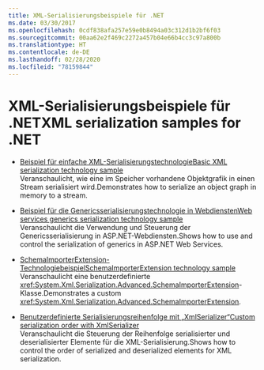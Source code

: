 ```yaml
---
title: XML-Serialisierungsbeispiele für .NET
ms.date: 03/30/2017
ms.openlocfilehash: 0cdf838afa257e59e0b8494a03c312d1b2bf6f03
ms.sourcegitcommit: 00aa62e2f469c2272a457b04e66b4cc3c97a800b
ms.translationtype: HT
ms.contentlocale: de-DE
ms.lasthandoff: 02/28/2020
ms.locfileid: "78159844"
---
```

# <a name="xml-serialization-samples-for-net"></a><span data-ttu-id="d1728-102">XML-Serialisierungsbeispiele für .NET</span><span class="sxs-lookup"><span data-stu-id="d1728-102">XML serialization samples for .NET</span></span>

* [<span data-ttu-id="d1728-103">Beispiel für einfache XML-Serialisierungstechnologie</span><span class="sxs-lookup"><span data-stu-id="d1728-103">Basic XML serialization technology sample</span></span>](../../../docs/standard/serialization/basic-serialization-technology-sample.md)  
 <span data-ttu-id="d1728-104">Veranschaulicht, wie eine im Speicher vorhandene Objektgrafik in einen Stream serialisiert wird.</span><span class="sxs-lookup"><span data-stu-id="d1728-104">Demonstrates how to serialize an object graph in memory to a stream.</span></span>  
  
* [<span data-ttu-id="d1728-105">Beispiel für die Genericsserialisierungstechnologie in Webdiensten</span><span class="sxs-lookup"><span data-stu-id="d1728-105">Web services generics serialization technology sample</span></span>](../../../docs/standard/serialization/web-services-generics-serialization-technology-sample.md)  
 <span data-ttu-id="d1728-106">Veranschaulicht die Verwendung und Steuerung der Genericsserialisierung in ASP.NET-Webdiensten.</span><span class="sxs-lookup"><span data-stu-id="d1728-106">Shows how to use and control the serialization of generics in ASP.NET Web Services.</span></span>

* [<span data-ttu-id="d1728-107">SchemaImporterExtension-Technologiebeispiel</span><span class="sxs-lookup"><span data-stu-id="d1728-107">SchemaImporterExtension technology sample</span></span>](../../../docs/standard/serialization/schemaimporterextension-technology-sample.md)  
 <span data-ttu-id="d1728-108">Veranschaulicht eine benutzerdefinierte <xref:System.Xml.Serialization.Advanced.SchemaImporterExtension>-Klasse.</span><span class="sxs-lookup"><span data-stu-id="d1728-108">Demonstrates a custom <xref:System.Xml.Serialization.Advanced.SchemaImporterExtension>.</span></span>  
  
* [<span data-ttu-id="d1728-109">Benutzerdefinierte Serialisierungsreihenfolge mit „XmlSerializer“</span><span class="sxs-lookup"><span data-stu-id="d1728-109">Custom serialization order with XmlSerializer</span></span>](../../../docs/standard/serialization/custom-serialization-order-with-xmlserializer.md)  
 <span data-ttu-id="d1728-110">Veranschaulicht die Steuerung der Reihenfolge serialisierter und deserialisierter Elemente für die XML-Serialisierung.</span><span class="sxs-lookup"><span data-stu-id="d1728-110">Shows how to control the order of serialized and deserialized elements for XML serialization.</span></span>  
